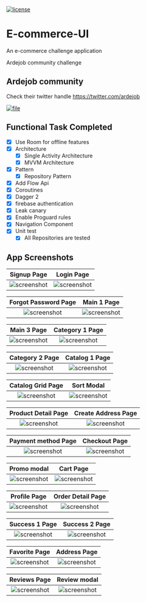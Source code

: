 [![license](https://img.shields.io/github/license/DAVFoundation/captain-n3m0.svg?style=flat-square)](./LICENSE)


# E-commerce-UI
An e-commerce challenge application

Ardejob community challenge

## Ardejob community

Check their twitter handle https://twitter.com/ardejob

[![file](./img/ic_launcher_round.png)](https://github.com/Bik-Krlvn/E-commerce-UI/raw/develop/apk/e_commerce-debug.apk "download application apk")

## Functional Task Completed

- [x] Use Room for offline features
- [x] Architecture
    - [x] Single Activity Architecture
    - [x] MVVM Architecture
- [x] Pattern
    - [x] Repository Pattern
- [x] Add Flow Api
- [x] Coroutines
- [x] Dagger 2
- [x] firebase authentication
- [x] Leak canary
- [x] Enable Proguard rules
- [x] Navigation Component
- [x] Unit test
    - [x] All Repositories are tested

## App Screenshots

|            Signup Page             |           Login Page            |
| :---------------------------------: | :----------------------------------: |
| ![screenshot](./screenshot/signup.jpg) | ![screenshot](./screenshot/login.jpg) |


|            Forgot Password Page             |            Main 1 Page            |
| :---------------------------------: | :----------------------------------: |
| ![screenshot](./screenshot/forgot.jpg) | ![screenshot](./screenshot/product.jpg) |

|            Main 3 Page             |           Category 1 Page            |
| :---------------------------------: | :----------------------------------: |
| ![screenshot](./screenshot/category_1.jpg) | ![screenshot](./screenshot/category_2.jpg) |


|            Category 2 Page             |           Catalog 1 Page            |
| :---------------------------------: | :----------------------------------: |
| ![screenshot](./screenshot/category_info.jpg) | ![screenshot](./screenshot/catalog.jpg) |

|            Catalog Grid Page             |           Sort Modal             |
| :---------------------------------: | :----------------------------------: |
| ![screenshot](./screenshot/catalog_grid.jpg) | ![screenshot](./screenshot/sort.jpg) |



|            Product Detail  Page             |           Create Address  Page            |
| :---------------------------------: | :----------------------------------: |
| ![screenshot](./screenshot/filter.jpg) | ![screenshot](./screenshot/create_address.jpg) |


|            Payment method  Page             |           Checkout  Page            |
| :---------------------------------: | :----------------------------------: |
| ![screenshot](./screenshot/payment.jpg) | ![screenshot](./screenshot/checkout.jpg) |


|            Promo modal              |           Cart  Page            |
| :---------------------------------: | :----------------------------------: |
| ![screenshot](./screenshot/promo.jpg) | ![screenshot](./screenshot/cart.jpg) |


|            Profile Page             |           Order Detail Page            |
| :---------------------------------: | :----------------------------------: |
| ![screenshot](./screenshot/profile.jpg) | ![screenshot](./screenshot/order_details.jpg) |

|            Success 1 Page             |           Success 2 Page            |
| :---------------------------------: | :----------------------------------: |
| ![screenshot](./screenshot/success1.jpg) | ![screenshot](./screenshot/success_2.jpg) |


|            Favorite  Page             |           Address Page            |
| :---------------------------------: | :----------------------------------: |
| ![screenshot](./screenshot/favorite.jpg) | ![screenshot](./screenshot/address.jpg) |


|            Reviews  Page             |           Review modal            |
| :---------------------------------: | :----------------------------------: |
| ![screenshot](./screenshot/reviews.jpg) | ![screenshot](./screenshot/create_review.jpg) |